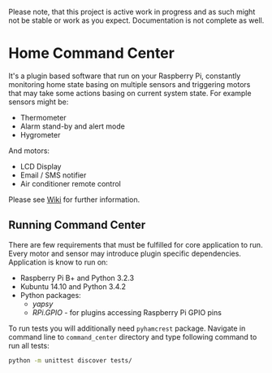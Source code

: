 Please note, that this project is active work in progress and as such might not be stable or work as you expect. Documentation is not complete as well.

# Home Command Center
It's a plugin based software that run on your Raspberry Pi, constantly monitoring home state basing on multiple sensors
and triggering motors that may take some actions basing on current system state. For example sensors might be:
* Thermometer
* Alarm stand-by and alert mode
* Hygrometer

And motors:
* LCD Display
* Email / SMS notifier
* Air conditioner remote control

Please see [Wiki](https://github.com/sceeter89/command-center/wiki/Home%20Command%20Center) for further information.


## Running Command Center
There are few requirements that must be fulfilled for core application to run. Every motor and sensor may introduce
plugin specific dependencies. Application is know to run on:
* Raspberry Pi B+ and Python 3.2.3
* Kubuntu 14.10 and Python 3.4.2
* Python packages:
  * _yapsy_
  * _RPi.GPIO_ - for plugins accessing Raspberry Pi GPIO pins 

To run tests you will additionally need `pyhamcrest` package. Navigate in command line to `command_center` directory 
and type following command to run all tests:
```bash
python -m unittest discover tests/
```

